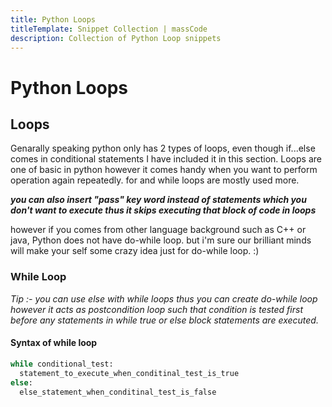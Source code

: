 ```yaml
---
title: Python Loops
titleTemplate: Snippet Collection | massCode
description: Collection of Python Loop snippets
---
```


# Python Loops

## Loops
Genarally speaking python only has 2 types of loops, even though if...else comes in conditional statements I have included it in this section.
Loops are one of basic in python however it comes handy when you want to perform operation again repeatedly.
for and while loops are mostly used more.


***you can also insert "pass" key word instead of statements which you don't want to execute thus it skips executing that block of code in loops***

however if you comes from other language background such as C++ or java, Python does not have do-while loop. but i'm sure our brilliant minds will make your self some crazy idea just for do-while loop. :)

### While Loop
_Tip :- you can use else with while loops thus you can create do-while loop however it acts as postcondition loop such that condition is tested first before any statements in while true or else block statements are executed._

#### Syntax of while loop
```python
while conditional_test:
  statement_to_execute_when_conditinal_test_is_true
else:
  else_statement_when_conditinal_test_is_false
```


